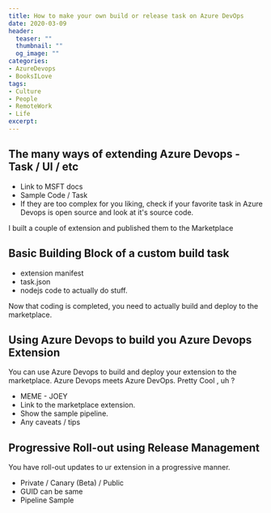 ```yaml
---
title: How to make your own build or release task on Azure DevOps
date: 2020-03-09
header:
  teaser: ""
  thumbnail: ""
  og_image: ""
categories:
- AzureDevops
- BooksILove
tags:
- Culture
- People
- RemoteWork
- Life
excerpt: 
---
```


## The many ways of extending Azure Devops - Task / UI / etc

- Link to MSFT docs
- Sample Code / Task
- If they are too complex for you liking, check if your favorite task in Azure Devops is open source and look at it's source code.

I built a couple of extension and published them to the Marketplace

## Basic Building Block of a custom build task

- extension manifest
- task.json
- nodejs code to actually do stuff.

Now that coding is completed, you need to actually build and deploy to the marketplace.

## Using Azure Devops to build you Azure Devops Extension

You can use Azure Devops to build and deploy your extension to the marketplace. Azure Devops meets Azure DevOps. Pretty Cool , uh ?

- MEME - JOEY
- Link to the marketplace extension.
- Show the sample pipeline.
- Any caveats / tips

## Progressive Roll-out using Release Management

You have roll-out updates to ur extension in a progressive manner.
- Private / Canary (Beta) / Public
- GUID can be same
- Pipeline Sample
